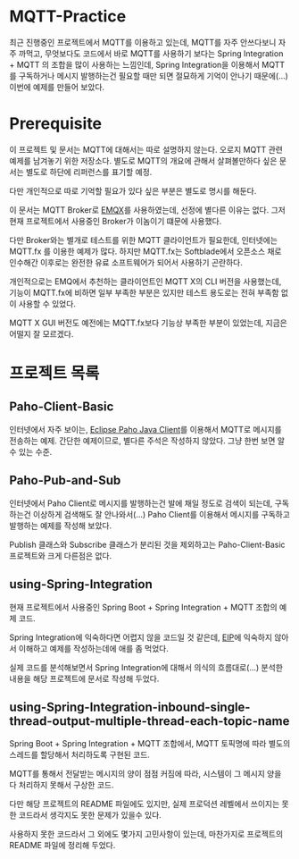 # MQTT-Practice

최근 진행중인 프로젝트에서 MQTT를 이용하고 있는데, MQTT를 자주 안쓰다보니 자주 까먹고,
무엇보다도 코드에서 바로 MQTT를 사용하기 보다는 Spring Integration + MQTT 의 조합을 많이
사용하는 느낌인데, Spring Integration을 이용해서 MQTT를 구독하거나 메시지 발행하는건
필요할 때만 되면 절묘하게 기억이 안나기 때문에(...) 이번에 예제를 만들어 보았다.

# Prerequisite

이 프로젝트 및 문서는 MQTT에 대해서는 따로 설명하지 않는다. 오로지 MQTT 관련 예제를 남겨놓기 위한 저장소다.
별도로 MQTT의 개요에 관해서 살펴볼만하다 싶은 문서는 별도로 하단에 리퍼런스를 표기할 예정.

다만 개인적으로 따로 기억할 필요가 있다 싶은 부분은 별도로 명시를 해둔다.

이 문서는 MQTT Broker로 [EMQX](https://www.emqx.io/)를 사용하였는데, 선정에 별다른 이유는 없다.
그저 현재 프로젝트에서 사용중인 Broker가 이놈이기 떄문에 사용했다.

다만 Broker와는 별개로 테스트를 위한 MQTT 클라이언트가 필요한데, 인터넷에는 MQTT.fx 를 이용한 예제가 많다.
하지만 MQTT.fx는 Softblade에서 오픈소스 채로 인수해간 이후로는 완전한 유료 소프트웨어가 되어서 사용하기 곤란하다.

개인적으로는 EMQ에서 추천하는 클라이언트인 MQTT X의 CLI 버전을 사용했는데, 기능이 MQTT.fx에 비하면 일부 부족한 부분은 있지만
테스트 용도로는 전혀 부족함 없이 사용할 수 있었다.

MQTT X GUI 버전도 예전에는 MQTT.fx보다 기능상 부족한 부분이 있었는데, 지금은 어떨지 잘 모르겠다.

# 프로젝트 목록

## Paho-Client-Basic

인터넷에서 자주 보이는, [Eclipse Paho Java Client](https://www.eclipse.org/paho/clients/java/)를 이용해서 MQTT로 메시지를 전송하는 예제.
간단한 예제이므로, 별다른 주석은 작성하지 않았다. 그냥 한번 보면 알 수 있는 수준.

## Paho-Pub-and-Sub

인터넷에서 Paho Client로 메시지를 발행하는건 발에 채일 정도로 검색이 되는데, 구독하는건 이상하게 검색해도 잘 안나와서(...)
Paho Client를 이용해서 메시지를 구독하고 발행하는 예제를 작성해 보았다.

Publish 클래스와 Subscribe 클래스가 분리된 것을 제외하고는 Paho-Client-Basic 프로젝트와 크게 다른점은 없다.

## using-Spring-Integration

현재 프로젝트에서 사용중인 Spring Boot + Spring Integration + MQTT 조합의 예제 코드.

Spring Integration에 익숙하다면 어렵지 않을 코드일 것 같은데, [EIP](https://www.enterpriseintegrationpatterns.com/)에 익숙하지 않아서
이해하고 예제를 작성하는데에 애를 좀 먹었다.

실제 코드를 분석해보면서 Spring Integration에 대해서 의식의 흐름대로(...) 분석한 내용을 해당 프로젝트에 문서로 작성해 두었다.

## using-Spring-Integration-inbound-single-thread-output-multiple-thread-each-topic-name

Spring Boot + Spring Integration + MQTT 조합에서, MQTT 토픽명에 따라 별도의 스레드를 할당해서 처리하도록 구현된 코드.

MQTT를 통해서 전달받는 메시지의 양이 점점 커짐에 따라, 시스템이 그 메시지 양을 다 처리하지 못해서 구상한 코드.

다만 해당 프로젝트의 README 파일에도 있지만, 실제 프로덕션 레벨에서 쓰이지는 못한 코드라서 생각지도 못한 문제가 있을수 있다.

사용하지 못한 코드라서 그 외에도 몇가지 고민사항이 있는데, 마찬가지로 프로젝트의 README 파일에 정리해 두었다.